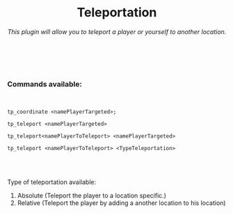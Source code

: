 <br><br><br>
<h1 align="center"> Teleportation </h1>


<p align="center">
    <i>This plugin will allow you to teleport a player or yourself to another location.</i>
</p>

<br>



<br><br>

### Commands available:

<br>

```tp_coordinate <namePlayerTargeted>;```
<br>

```tp_teleport <namePlayerTargeted>```
<br>

```tp_teleport<namePlayerToTeleport> <namePlayerTargeted>```
<br>

```tp_teleport <namePlayerToTeleport> <TypeTeleportation>```

<br>
<br>

Type of teleportation available:

1. Absolute (Teleport the player to a location specific.)
2. Relative (Teleport the player by adding a another location to his location)